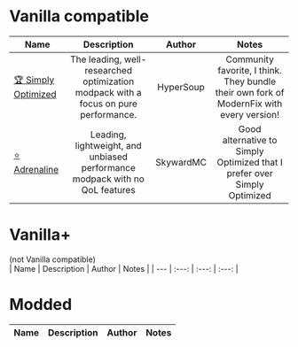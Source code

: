 # Vanilla compatible
| Name | Description | Author | Notes |
| --- | :---: | :---: | :---: |
| [🏆 Simply Optimized](https://modrinth.com/modpack/sop) | The leading, well-researched optimization modpack with a focus on pure performance. | HyperSoup | Community favorite, I think. They bundle their own fork of ModernFix with every version! |
| [⭐ Adrenaline](https://modrinth.com/modpack/adrenaline) | Leading, lightweight, and unbiased performance modpack with no QoL features  | SkywardMC | Good alternative to Simply Optimized that I prefer over Simply Optimized |

# Vanilla+
(not Vanilla compatible)       
| Name | Description | Author | Notes |
| --- | :---: | :---: | :---: |

# Modded
| Name | Description | Author | Notes |
| --- | :---: | :---: | :---: |
